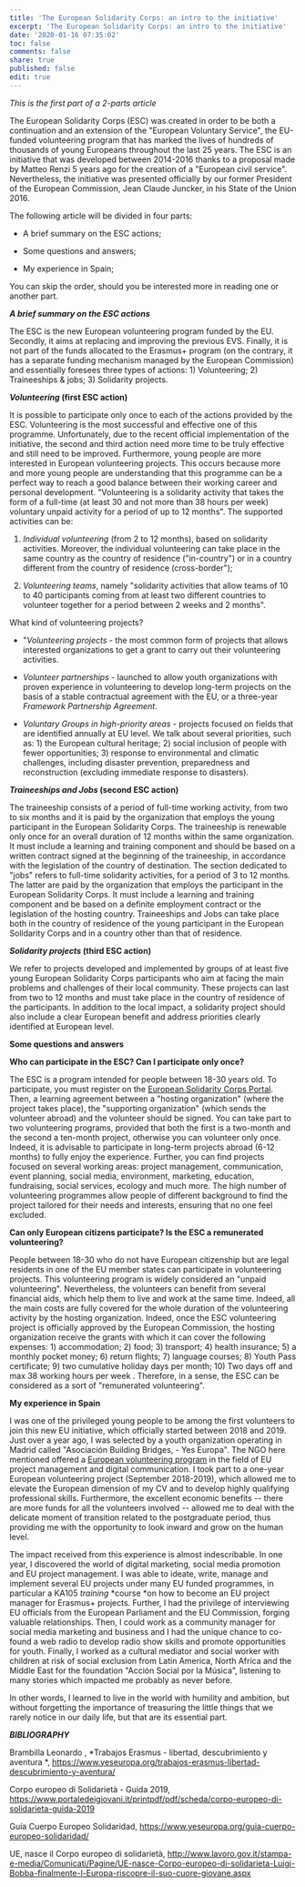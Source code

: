```yaml
---
title: 'The European Solidarity Corps: an intro to the initiative'
excerpt: 'The European Solidarity Corps: an intro to the initiative'
date: '2020-01-16 07:35:02'
toc: false
comments: false
share: true
published: false
edit: true
---
```

_This is the first part of a 2-parts article_

The European Solidarity Corps (ESC) was created in order to be both a continuation and an extension of the "European Voluntary Service", the EU-funded volunteering program that has marked the lives of hundreds of thousands of young Europeans throughout the last 25 years.  The ESC is an initiative that was developed between 2014-2016 thanks to a proposal made by Matteo Renzi 5 years ago for the creation of a "European civil service". Nevertheless, the initiative was presented officially by our former President of the European Commission, Jean Claude Juncker, in his State of the Union 2016. 

The following article will be divided in four parts:

-   A brief summary on the ESC actions;

-   Some questions and answers;

-   My experience in Spain;

You can skip the order, should you be interested more in reading one or another part.


**_A brief summary on the ESC actions_**

The ESC is the new European volunteering program funded by the EU. Secondly, it aims at replacing and improving the previous EVS. Finally, it is not part of the funds allocated to the Erasmus+ program (on the contrary, it has a separate funding mechanism managed by the European Commission) and essentially foresees three types of actions: 1) Volunteering; 2) Traineeships & jobs; 3) Solidarity projects.

**_Volunteering_ (first ESC action)**

It is possible to participate only once to each of the actions provided by the ESC. Volunteering is the most successful and effective one of this programme. Unfortunately, due to the recent official implementation of the initiative, the second and third action need more time to be truly effective and still need to be improved. Furthermore, young people are more interested in European volunteering projects. This occurs because more and more young people are understanding that this programme can be a perfect way to reach a good balance between their working career and personal development. "Volunteering is a solidarity activity that takes the form of a full-time (at least 30 and not more than 38 hours per week) voluntary unpaid activity for a period of up to 12 months". The supported activities can be:

1)  _Individual volunteering_ (from 2 to 12 months), based on solidarity activities. Moreover, the individual volunteering can take place in the same country as the country of residence ("in-country") or in a country different from the country of residence (cross-border");

2)  _Volunteering teams_, namely "solidarity activities that allow teams of 10 to 40 participants coming from at least two different countries to volunteer together for a period between 2 weeks and 2 months".


What kind of volunteering projects?  

- "_Volunteering projects_ - the most common form of projects that allows interested organizations to get a grant to carry out their volunteering activities.

- _Volunteer partnerships_ - launched to allow youth organizations with proven experience in volunteering to develop long-term projects on the basis of a stable contractual agreement with the EU, or a three-year *Framework Partnership Agreement*.

- _Voluntary Groups in high-priority areas_ - projects focused on fields that are identified annually at EU level. We talk about several priorities, such as: 1) the European cultural heritage; 2) social inclusion of people with fewer opportunities; 3) response to environmental and climatic challenges, including disaster prevention, preparedness and reconstruction (excluding immediate response to disasters).


**_Traineeships and Jobs_ (second ESC action)**


The traineeship consists of a period of full-time working activity, from two to six months and it is paid by the organization that employs the young participant in the European Solidarity Corps. The traineeship is renewable only once for an overall duration of 12 months within the same organization. It must include a learning and training component and should be based on a written contract signed at the beginning of the traineeship, in accordance with the legislation of the country of destination. The section dedicated to "jobs" refers to full-time solidarity activities, for a period of 3 to 12 months. The latter are paid by the organization that employs the participant in the European Solidarity Corps. It must include a learning and training component and be based on a definite employment contract or the legislation of the hosting country. Traineeships and Jobs can take place both in the country of residence of the young participant in the European Solidarity Corps and in a country other than that of residence.

**_Solidarity projects_ (third ESC action)**

We refer to projects developed and implemented by groups of at least five young European Solidarity Corps participants who aim at facing the main problems and challenges of their local community. These projects can last from two to 12 months and must take place in the country of residence of the participants. In addition to the local impact, a solidarity project should also include a clear European benefit and address priorities clearly identified at European level.

**Some questions and answers**


**Who can participate in the ESC? Can I participate only once?**

The ESC is a program intended for people between 18-30 years old. To participate, you must register on the [European Solidarity Corps Portal](https://europa.eu/youth/solidarity_en). Then, a learning agreement between a "hosting organization" (where the project takes place), the "supporting organization" (which sends the volunteer abroad) and the volunteer should be signed. You can take part to two volunteering programs, provided that both the first is a two-month and the second a ten-month project, otherwise you can volunteer only once. Indeed, it is advisable to participate in long-term projects abroad (6-12 months) to fully enjoy the experience. Further, you can find projects focused on several working areas: project management, communication, event planning, social media, environment, marketing, education, fundraising, social services, ecology and much more. The high number of volunteering programmes allow people of different background to find the project tailored for their needs and interests, ensuring that no one feel excluded.

**Can only European citizens participate? Is the ESC a remunerated volunteering?**

People between 18-30 who do not have European citizenship but are legal residents in one of the EU member states can participate in volunteering projects.  This volunteering program is widely considered an "unpaid volunteering". Nevertheless, the volunteers can benefit from several financial aids, which help them to live and work at the same time. Indeed, all the main costs are fully covered for the whole duration of the volunteering activity by the hosting organization. Indeed, once the ESC volunteering project is officially approved by the European Commission, the hosting organization receive the grants with which it can cover the following expenses: 1) accommodation; 2) food; 3) transport; 4) health insurance; 5) a monthly pocket money; 6) return flights; 7) language courses; 8) Youth Pass certificate; 9) two cumulative holiday days per month; 10) Two days off and max 38 working hours per week . Therefore, in a sense, the ESC can be considered as a sort of "remunerated volunteering".

**My experience in Spain**

I was one of the privileged young people to be among the first volunteers to join this new EU initiative, which officially started between 2018 and 2019. Just over a year ago, I was selected by a youth organization operating in Madrid called "Asociación Building Bridges, - Yes Europa". The NGO here mentioned offered a [European volunteering program](https://www.yeseuropa.org/volunteering-madrid/) in the field of EU project management and digital communication.  I took part to a one-year European volunteering project (September 2018-2019), which allowed me to elevate the European dimension of my CV and to develop highly qualifying professional skills. Furthermore, the excellent economic benefits -- there are more funds for all the volunteers involved -- allowed me to deal with the delicate moment of transition related to the postgraduate period, thus providing me with the opportunity to look inward and grow on the human level. 

The impact received from this experience is almost indescribable. In one year, I discovered the world of digital marketing, social media promotion and EU project management. I was able to ideate, write, manage and implement several EU projects under many EU funded programmes, in particular a KA105 *training* *course *on how to become an EU project manager for Erasmus+ projects. Further, I had the privilege of interviewing EU officials from the European Parliament and the EU Commission, forging valuable relationships. Then, I could work as a community manager for social media marketing and business and I had the unique chance to co-found a web radio to develop radio show skills and promote opportunities for youth. Finally, I worked as a cultural mediator and social worker with children at risk of social exclusion from Latin America, North Africa and the Middle East for the foundation "Acción Social por la Música", listening to many stories which impacted me probably as never before. 

In other words, I learned to live in the world with humility and ambition, but without forgetting the importance of treasuring the little things that we rarely notice in our daily life, but that are its essential part.

**_BIBLIOGRAPHY_**

Brambilla Leonardo , *Trabajos Erasmus - libertad, descubrimiento y aventura *, <https://www.yeseuropa.org/trabajos-erasmus-libertad-descubrimiento-y-aventura/>

Corpo europeo di Solidarietà - Guida 2019, <https://www.portaledeigiovani.it/printpdf/pdf/scheda/corpo-europeo-di-solidarieta-guida-2019>

Guía Cuerpo Europeo Solidaridad, <https://www.yeseuropa.org/guia-cuerpo-europeo-solidaridad/>

UE, nasce il Corpo europeo di solidarietà, <http://www.lavoro.gov.it/stampa-e-media/Comunicati/Pagine/UE-nasce-Corpo-europeo-di-solidarieta-Luigi-Bobba-finalmente-l-Europa-riscopre-il-suo-cuore-giovane.aspx>

